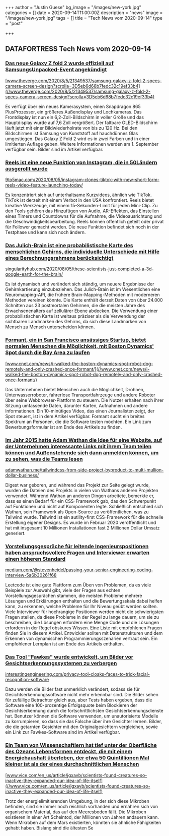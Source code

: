 +++
author = "Justin Guese"
bg_image = "/images/new-york.jpg"
categories = []
date = 2020-09-14T11:00:00Z
description = "news"
image = "/images/new-york.jpg"
tags = []
title = "Tech News vom 2020-09-14"
type = "post"

+++

        
## DATAFORTRESS Tech News vom 2020-09-14



### [Das neue Galaxy Z fold 2 wurde offiziell auf SamsungsUnpacked-Event angekündigt](//www.theverge.com/2020/8/5/21349537/samsung-galaxy-z-fold-2-specs-camera-screen-design?scrolla=3D5eb6d68b7fedc32c19ef33b4)


[www.theverge.com/2020/8/5/21349537/samsung-galaxy-z-fold-2-specs-camera-screen-design?scrolla=3D5eb6d68b7fedc32c19ef33b4](//www.theverge.com/2020/8/5/21349537/samsung-galaxy-z-fold-2-specs-camera-screen-design?scrolla=3D5eb6d68b7fedc32c19ef33b4)


Es verfügt über ein neues Kamerasystem, einen Snapdragon 865 PlusProzessor, ein größeres Außendisplay und Lochkameras. Das Frontdisplay ist nun ein 6,2-Zoll-Bildschirm in voller Größe und das Hauptdisplay wurde auf 7,6 Zoll vergrößert. Der faltbare OLED-Bildschirm läuft jetzt mit einer Bildwiederholrate von bis zu 120 Hz. Bei den Bildschirmen ist Samsung von Kunststoff auf hauchdünnes Glas umgestiegen. Das Galaxy Z Fold 2 wird es in zwei Farben und in einer limitierten Auflage geben. Weitere Informationen werden am 1. September verfügbar sein. Bilder sind im Artikel verfügbar.


### [Reels ist eine neue Funktion von Instagram, die in 50Ländern ausgerollt wurde](//9to5mac.com/2020/08/05/instagram-clones-tiktok-with-new-short-form-reels-video-feature-launching-today/)


[9to5mac.com/2020/08/05/instagram-clones-tiktok-with-new-short-form-reels-video-feature-launching-today/](//9to5mac.com/2020/08/05/instagram-clones-tiktok-with-new-short-form-reels-video-feature-launching-today/)


Es konzentriert sich auf unterhaltsame Kurzvideos, ähnlich wie TikTok. TikTok ist derzeit mit einem Verbot in den USA konfrontiert. Reels bietet kreative Werkzeuge, mit einem 15-Sekunden-Limit für jeden Mini-Clip. Zu den Tools gehören das Hinzufügen von Audio, AR-Effekten, das Einstellen eines Timers und Countdowns für die Aufnahme, die Videoausrichtung und die Geschwindigkeitsbearbeitung. Reels können öffentlich geteilt oder privat für Follower gemacht werden. Die neue Funktion befindet sich noch in der Testphase und kann sich noch ändern.


### [Das Julich-Brain ist eine probabilistische Karte des menschlichen Gehirns, die individuelle Unterschiede mit Hilfe eines Berechnungsrahmens berücksichtigt](//singularityhub.com/2020/08/05/these-scientists-just-completed-a-3d-google-earth-for-the-brain/)


[singularityhub.com/2020/08/05/these-scientists-just-completed-a-3d-google-earth-for-the-brain/](//singularityhub.com/2020/08/05/these-scientists-just-completed-a-3d-google-earth-for-the-brain/)


Es ist dynamisch und verändert sich ständig, um neuere Ergebnisse der Gehirnkartierung einzubeziehen. Das Julich-Brain ist im Wesentlichen eine Neuromapping-API, die frühere Brain-Mapping-Methoden mit moderneren Methoden vereinen könnte. Die Karte enthält derzeit Daten von über 24.000 Schnitten aus 23 postmortalen Gehirnen, die die meisten Jahre des Erwachsenenalters auf zellulärer Ebene abdecken. Die Verwendung einer probabilistischen Karte ist weitaus präziser als die Verwendung der sichtbaren Landmarken des Gehirns, da sich diese Landmarken von Mensch zu Mensch unterscheiden können.


### [Formant, ein in San Francisco ansässiges Startup, bietet normalen Menschen die Möglichkeit, mit Boston Dynamics' Spot durch die Bay Area zu laufen](//www.cnet.com/news/i-walked-the-boston-dynamics-spot-robot-dog-remotely-and-only-crashed-once-formant/)


[www.cnet.com/news/i-walked-the-boston-dynamics-spot-robot-dog-remotely-and-only-crashed-once-formant/](//www.cnet.com/news/i-walked-the-boston-dynamics-spot-robot-dog-remotely-and-only-crashed-once-formant/)


Das Unternehmen bietet Menschen auch die Möglichkeit, Drohnen, Unterwasserroboter, fahrerlose Transportfahrzeuge und andere Roboter über seine Webbrowser-Plattform zu steuern. Die Nutzer erhalten nach ihrer Sitzung umfassende Daten, darunter Karten, Aufnahmen und andere Informationen. Ein 10-minütiges Video, das einen Journalisten zeigt, der Spot steuert, ist in dem Artikel verfügbar. Formant sucht ein breites Spektrum an Personen, die die Software testen möchten. Ein Link zum Bewerbungsformular ist am Ende des Artikels zu finden.


### [Im Jahr 2015 hatte Adam Wathan die Idee für eine Website, auf der Unternehmen interessante Links mit ihrem Team teilen können und Außenstehende sich dann anmelden können, um zu sehen, was die Teams lesen](//adamwathan.me/tailwindcss-from-side-project-byproduct-to-multi-mullion-dollar-business/)


[adamwathan.me/tailwindcss-from-side-project-byproduct-to-multi-mullion-dollar-business/](//adamwathan.me/tailwindcss-from-side-project-byproduct-to-multi-mullion-dollar-business/)


Digest war geboren, und während das Projekt zur Seite gelegt wurde, wurden die Dateien des Projekts in vielen von Wathans anderen Projekten verwendet. Während Wathan an anderen Dingen arbeitete, bemerkte er, dass es einen Bedarf für ein CSS-Framework gab, das den Schwerpunkt auf Funktionen und nicht auf Komponenten legte. Schließlich entschied sich Wathan, sein Framework als Open-Source zu veröffentlichen, was zu Tailwind wurde. Tailwind ist ein autility-first CSS-Framework für die schnelle Erstellung eigener Designs. Es wurde im Februar 2020 veröffentlicht und hat mit insgesamt 10 Millionen Installationen fast 2 Millionen Dollar Umsatz generiert.


### [Vorstellungsgespräche für leitende Ingenieurspositionen haben anspruchsvollere Fragen und Interviewer erwarten einen höheren Standard](//medium.com/@stevenheidel/passing-your-senior-engineering-coding-interview-5a6b30261f68)


[medium.com/@stevenheidel/passing-your-senior-engineering-coding-interview-5a6b30261f68](//medium.com/@stevenheidel/passing-your-senior-engineering-coding-interview-5a6b30261f68)


Leetcode ist eine gute Plattform zum Üben von Problemen, da es viele Beispiele zur Auswahl gibt, viele der Fragen aus echten Vorstellungsgesprächen stammen, die meisten Probleme mehrere Lösungen und Erklärungen enthalten und die Bewertungsskala dabei helfen kann, zu erkennen, welche Probleme für Ihr Niveau geübt werden sollten. Viele Interviewer für hochrangige Positionen werden nicht die schwierigsten Fragen stellen, da diese Probleme in der Regel zu lange dauern, um sie zu beschreiben, die Lösungen erfordern eine Menge Code und die Lösungen erfordern in der Regel obskures Wissen. Eine Liste mit empfohlenen Fragen finden Sie in diesem Artikel. Entwickler sollten mit Datenstrukturen und dem Erkennen von dynamischen Programmierungsszenarien vertraut sein. Ein empfohlener Lernplan ist am Ende des Artikels enthalten.


### [Das Tool "Fawkes" wurde entwickelt, um Bilder vor Gesichtserkennungssystemen zu verbergen](//interestingengineering.com/privacy-tool-cloaks-faces-to-trick-facial-recognition-software)


[interestingengineering.com/privacy-tool-cloaks-faces-to-trick-facial-recognition-software](//interestingengineering.com/privacy-tool-cloaks-faces-to-trick-facial-recognition-software)


Dazu werden die Bilder fast unmerklich verändert, sodass sie für Gesichtserkennungssoftware nicht mehr erkennbar sind. Die Bilder sehen für zufällige Betrachter gleich aus, aber Tests haben ergeben, dass die Software eine 100-prozentige Erfolgsquote beim Blockieren der Gesichtserkennung durch die fortschrittlichsten Gesichtserkennungsdienste hat. Benutzer können die Software verwenden, um unautorisierte Modelle zu korrumpieren, so dass sie das Falsche über ihre Gesichter lernen. Bilder, die die getarnten Gesichter mit den Originalgesichtern vergleichen, sowie ein Link zur Fawkes-Software sind im Artikel verfügbar.


### [Ein Team von Wissenschaftlern hat tief unter der Oberfläche des Ozeans Lebensformen entdeckt, die mit einem Energiehaushalt überleben, der etwa 50 Quintillionen Mal kleiner ist als der eines durchschnittlichen Menschen](//www.vice.com/en_us/article/jgxavb/scientists-found-creatures-so-inactive-they-expanded-our-idea-of-life-itself)


[www.vice.com/en_us/article/jgxavb/scientists-found-creatures-so-inactive-they-expanded-our-idea-of-life-itself](//www.vice.com/en_us/article/jgxavb/scientists-found-creatures-so-inactive-they-expanded-our-idea-of-life-itself)


Trotz der energielimitierenden Umgebung, in der sich diese Mikroben befinden, sind sie immer noch reichlich vorhanden und ernähren sich von organischem Material, das auf den Meeresboden fällt. Die Mikroben existieren in einer Art Scheintod, der Millionen von Jahren andauern kann. Wenn Mikroben auf dem Mars existierten, könnten sie ähnliche Fähigkeiten gehabt haben. Bislang sind die ältesten Se